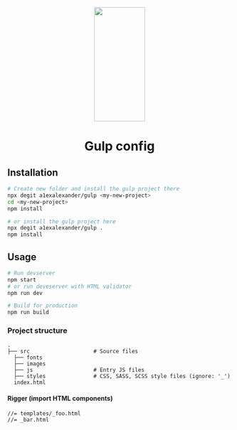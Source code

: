 <p align="center">
  <a href="https://gulpjs.com">
    <img height="257" width="114" src="https://raw.githubusercontent.com/gulpjs/artwork/master/gulp-2x.png">
  </a>
  <h1 align="center">Gulp config</h1>
</p>

## Installation

```bash
# Create new folder and install the gulp project there
npx degit a1exalexander/gulp <my-new-project>
cd <my-new-project>
npm install

# or install the gulp project here
npx degit a1exalexander/gulp .
npm install
```

## Usage

```bash
# Run devserver
npm start
# or run deveserver with HTML validator
npm run dev
```

```bash
# Build for production
npm run build
```

### Project structure
    .
    ├── src                    # Source files
      ├── fonts
      ├── images
      ├── js                   # Entry JS files
      ├── styles               # CSS, SASS, SCSS style files (ignore: '_')
      index.html


#### Rigger (import HTML components)
```
//= templates/_foo.html
//= _bar.html
```
